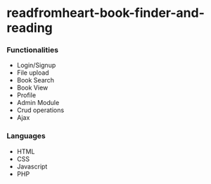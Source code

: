 # readfromheart-book-finder-and-reading

### Functionalities

- Login/Signup 
- File upload
- Book Search
- Book View
- Profile
- Admin Module
- Crud operations
- Ajax 

### Languages

- HTML
- CSS
- Javascript
- PHP

